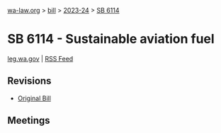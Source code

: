[wa-law.org](/) > [bill](/bill/) > [2023-24](/bill/2023-24/) > [SB 6114](/bill/2023-24/sb/6114/)

# SB 6114 - Sustainable aviation fuel
[leg.wa.gov](https://app.leg.wa.gov/billsummary?BillNumber=6114&Year=2023&Initiative=false) | [RSS Feed](./rss.xml)

## Revisions
* [Original Bill](1/)

## Meetings